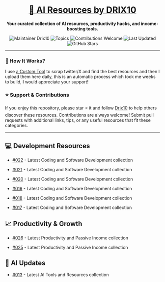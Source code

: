 <div align="center">
  <h1><a href="https://x.com/DRIX_10_" target="_blank">🚀 AI Resources by DRIX10</a></h1>
  <p><strong>Your curated collection of AI resources, productivity hacks, and income-boosting tools.</strong></p>
</div>

<div align="center">
  <img src="https://img.shields.io/badge/Maintainer-Drix10-blue" alt="Maintainer Drix10" />
  <img src="https://img.shields.io/badge/Topics-Productivity%2C%20AI%2C%20Tips%20and%20Tricks-red" alt="Topics" />
  <img src="https://img.shields.io/badge/Contributions-Welcome-brightgreen" alt="Contributions Welcome" />
  <img src="https://img.shields.io/github/last-commit/Drix10/ai-resources?style=flat-square&color=5D6D7E" alt="Last Updated" />
  <img src="https://img.shields.io/github/stars/Drix10/ai-resources?style=social" alt="GitHub Stars" />
</div>

---

### 🧵 How It Works?

I use [a Custom Tool](https://github.com/Drix10/Twitter-Gemini-GitHub-MVP) to scrap twitter/X and find the best resources and then I upload them here daily, this is an automatic process which took me weeks to build, I would appreciate your support!

### ⭐️ Support & Contributions

If you enjoy this repository, please star ⭐️ it and follow [Drix10](https://github.com/Drix10) to help others discover these resources. Contributions are always welcome! Submit pull requests with additional links, tips, or any useful resources that fit these categories.

---


## 💻 Development Resources
- [#022](https://github.com/Drix10/ai-resources/blob/main/Coding%20and%20Software%20Development/resources-022.md) - Latest Coding and Software Development collection

- [#021](https://github.com/Drix10/ai-resources/blob/main/Coding%20and%20Software%20Development/resources-021.md) - Latest Coding and Software Development collection

- [#020](https://github.com/Drix10/ai-resources/blob/main/Coding%20and%20Software%20Development/resources-020.md) - Latest Coding and Software Development collection

- [#019](https://github.com/Drix10/ai-resources/blob/main/Coding%20and%20Software%20Development/resources-019.md) - Latest Coding and Software Development collection

- [#018](https://github.com/Drix10/ai-resources/blob/main/Coding%20and%20Software%20Development/resources-018.md) - Latest Coding and Software Development collection

- [#017](https://github.com/Drix10/ai-resources/blob/main/Coding%20and%20Software%20Development/resources-017.md) - Latest Coding and Software Development collection

## 📈 Productivity & Growth
- [#026](https://github.com/Drix10/ai-resources/blob/main/Productivity%20and%20Passive%20Income/resources-026.md) - Latest Productivity and Passive Income collection

- [#025](https://github.com/Drix10/ai-resources/blob/main/Productivity%20and%20Passive%20Income/resources-025.md) - Latest Productivity and Passive Income collection

## 🤖 AI Updates
- [#013](https://github.com/Drix10/ai-resources/blob/main/AI%20Tools%20and%20Resources/resources-013.md) - Latest AI Tools and Resources collection